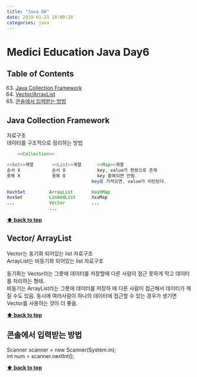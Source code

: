 ```yaml
---
title: "Java D6"
date: 2019-01-21 18:00:28
categories: java
---
```


# Medici Education Java Day6

## Table of Contents
  63. [Java Collection Framework](#java-collection-framework)
  64. [Vector/ArrayList](#vector-arraylist)
  65. [콘솔에서 입력받는 방법](#콘솔에서-입력받는-방법)

## Java Collection Framework
자료구조  
데이터를 구조적으로 정리하는 방법  

```java
	<<Collection>>

<<Set>>계열		<<List>>계열		<<Map>>계열		
순서 X			순서 O			key, value가 한쌍으로 존재
중복 X			중복 O			key 중복되면 안됨.
								key로 가져오면, value가 리턴된다.

HashSet			ArrayList		HashMap
XxxSet			LinkedList		XxxMap
...				Vector			...
				...
```

**[⬆ back to top](#table-of-contents)**

## Vector/ ArrayList
Vector는 동기화 되어있는 list 자료구조  
ArrayList는 비동기화 되어있는 list 자료구조  

동기화는 Vector라는 그릇에 데이터를 저장할때 다른 사람이 접근 못하게 막고 데이터를 처리하는 형태.  
비동기는 ArrayList라는 그릇에 데이터를 저장하 때 다른 사람이 접근해서 데이터가 깨질 수도 있음. 
동시에 여러사람이 하나의 데이터에 접근할 수 있는 경우가 생기면 Vector를 사용하는 것이 더 좋음.  

**[⬆ back to top](#table-of-contents)**

## 콘솔에서 입력받는 방법
Scanner scanner = new Scanner(System.in);  
int num = scanner.nextInt();  

**[⬆ back to top](#table-of-contents)**

